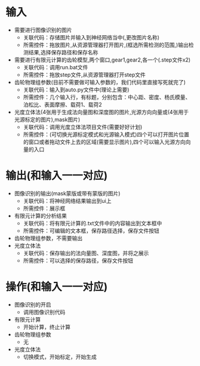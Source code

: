 # 输入
- 需要进行图像识别的图片
  - 关联代码：存储图片并输入到神经网络当中(,更改图片名称)
  - 所需控件：拖放图片,从资源管理器打开图片,(框选所需检测的范围,)输出检测结果,选择保存路径和保存名称
- 需要进行有限元计算的齿轮模型,两个窗口,gear1,gear2,各一个(.step文件x2)
  - 关联代码：调用run.bat文件
  - 所需控件：拖放step文件,从资源管理器打开step文件
- 齿轮物理组参数(目前不需要做可输入参数的，我们代码里直接写死就完了)
  - 关联代码：输入到auto.py文件中(理论上需要)
  - 所需控件：几个输入行，有标题，分别包含：中心距、密度、杨氏模量、泊松比、表面摩擦、载荷1、载荷2
- 光度立体法(4张用于生成法向量图和深度图的图片,光源方向向量或(4张用于光源标定的图片),mask图片)
  - 关联代码：调用光度立体法项目文件(需要好好计划)
  - 所需控件：(可切换光源标定模式和光源输入模式)四个可以打开图片位置的窗口或者拖动文件上去的区域(需要显示图片),四个可以输入光源方向向量的入口
# 输出(和输入一一对应)
- 图像识别的输出(mask蒙版或带有蒙版的图片)
  - 关联代码：将神经网络结果输出到ui上
  - 所需控件：展示框
- 有限元计算的分析结果
  - 关联代码：将有限元计算的.txt文件中的内容输出到文本框中
  - 所需控件：可编辑的文本框，保存路径选择，保存文件按钮
- 齿轮物理组参数，不需要输出
- 光度立体法
  - 关联代码：保存输出的法向量图、深度图，并将之展示
  - 所需控件：可以选择的保存路径，保存文件按钮
# 操作(和输入一一对应)
- 图像识别的开启
  - 调用图像识别代码
- 有限元计算
  - 开始计算，终止计算
- 齿轮物理组参数
  - 无
- 光度立体法
  - 切换模式，开始标定，开始生成